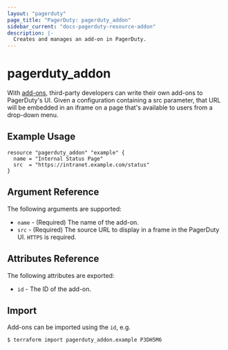 ```yaml
---
layout: "pagerduty"
page_title: "PagerDuty: pagerduty_addon"
sidebar_current: "docs-pagerduty-resource-addon"
description: |-
  Creates and manages an add-on in PagerDuty.
---
```


# pagerduty\_addon

With [add-ons](https://v2.developer.pagerduty.com/v2/page/api-reference#!/Add-ons/get_addons), third-party developers can write their own add-ons to PagerDuty's UI. Given a configuration containing a src parameter, that URL will be embedded in an iframe on a page that's available to users from a drop-down menu.

## Example Usage

```hcl
resource "pagerduty_addon" "example" {
  name = "Internal Status Page"
  src  = "https://intranet.example.com/status"
}
```

## Argument Reference

The following arguments are supported:

  * `name` - (Required) The name of the add-on.
  * `src` - (Required) The source URL to display in a frame in the PagerDuty UI. `HTTPS` is required.

## Attributes Reference

The following attributes are exported:

  * `id` - The ID of the add-on.

## Import

Add-ons can be imported using the `id`, e.g.

```
$ terraform import pagerduty_addon.example P3DH5M6
```

